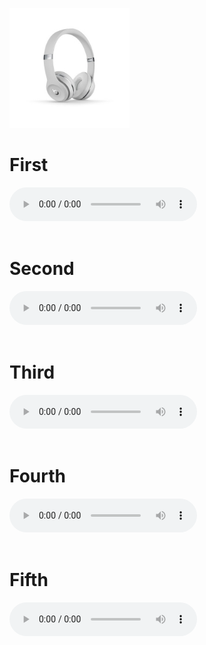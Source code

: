 ![image info](images/beatss.jpg)
# First
<audio controls>   
    <source src="/beats/Oct-21/winter.mp3" type="audio/mpeg"> 
    Your browser does not support the audio element.   
</audio>
<br><br>

# Second
<audio controls>   
    <source src="/beats/Oct-21/dock.mp3" type="audio/mpeg"> 
    Your browser does not support the audio element.   
</audio>
<br><br>

# Third
<audio controls>   
    <source src="/beats/Oct-21/heaven.mp3" type="audio/mpeg"> 
    Your browser does not support the audio element.   
</audio>
<br><br>

# Fourth
<audio controls>   
    <source src="/beats/Oct-21/space.mp3" type="audio/mpeg"> 
    Your browser does not support the audio element.   
</audio>
<br><br>

# Fifth
<audio controls>   
    <source src="/beats/Oct-21/spanish.mp3" type="audio/mpeg"> 
    Your browser does not support the audio element.   
</audio>
<br><br>